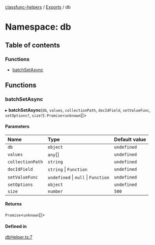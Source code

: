 [classfunc-helpers](../README.md) / [Exports](../modules.md) / db

# Namespace: db

## Table of contents

### Functions

- [batchSetAsync](db.md#batchsetasync)

## Functions

### batchSetAsync

▸ **batchSetAsync**(`db`, `values`, `collectionPath`, `docIdField`, `setValueFunc`, `setOptions?`, `size?`): `Promise`<`unknown`[]\>

#### Parameters

| Name | Type | Default value |
| :------ | :------ | :------ |
| `db` | `object` | `undefined` |
| `values` | `any`[] | `undefined` |
| `collectionPath` | `string` | `undefined` |
| `docIdField` | `string` \| `Function` | `undefined` |
| `setValueFunc` | `undefined` \| ``null`` \| `Function` | `undefined` |
| `setOptions` | `object` | `undefined` |
| `size` | `number` | `500` |

#### Returns

`Promise`<`unknown`[]\>

#### Defined in

[dbHelper.ts:7](https://github.com/ClassFunc/classfunc-helpers/blob/89cfff2/src/dbHelper.ts#L7)
